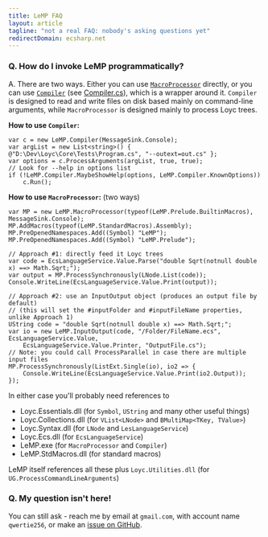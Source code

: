 ```yaml
---
title: LeMP FAQ
layout: article
tagline: "not a real FAQ: nobody's asking questions yet"
redirectDomain: ecsharp.net
---
```


### Q. How do I invoke LeMP programmatically? ###

A. There are two ways. Either you can use  [`MacroProcessor`](https://github.com/qwertie/Loyc/blob/master/Main/LeMP/MacroProcessor.cs) directly, or you can use [`Compiler`](http://loyc.net/doc/code/classLeMP_1_1Compiler.html) (see [Compiler.cs](https://github.com/qwertie/Loyc/blob/master/Main/LeMP/Compiler.cs)), which is a wrapper around it. `Compiler` is designed to read and write files on disk based mainly on command-line arguments, while `MacroProcessor` is designed mainly to process Loyc trees.

**How to use `Compiler`:**

	var c = new LeMP.Compiler(MessageSink.Console);
	var argList = new List<string>() { @"D:\Dev\Loyc\Core\Tests\Program.cs", "--outext=out.cs" };
	var options = c.ProcessArguments(argList, true, true);
	// Look for --help in options list
	if (!LeMP.Compiler.MaybeShowHelp(options, LeMP.Compiler.KnownOptions))
		c.Run();

**How to use `MacroProcessor`:** (two ways)

	var MP = new LeMP.MacroProcessor(typeof(LeMP.Prelude.BuiltinMacros), MessageSink.Console);
	MP.AddMacros(typeof(LeMP.StandardMacros).Assembly);
	MP.PreOpenedNamespaces.Add((Symbol) "LeMP");
	MP.PreOpenedNamespaces.Add((Symbol) "LeMP.Prelude");
	
	// Approach #1: directly feed it Loyc trees
	var code = EcsLanguageService.Value.Parse("double Sqrt(notnull double x) ==> Math.Sqrt;");
	var output = MP.ProcessSynchronously(LNode.List(code));
	Console.WriteLine(EcsLanguageService.Value.Print(output));

	// Approach #2: use an InputOutput object (produces an output file by default)
	// (this will set the #inputFolder and #inputFileName properties, unlike Approach 1)
	UString code = "double Sqrt(notnull double x) ==> Math.Sqrt;";
	var io = new LeMP.InputOutput(code, "/Folder/FileName.ecs", EcsLanguageService.Value, 
		EcsLanguageService.Value.Printer, "OutputFile.cs");
	// Note: you could call ProcessParallel in case there are multiple input files
	MP.ProcessSynchronously(ListExt.Single(io), io2 => {
		Console.WriteLine(EcsLanguageService.Value.Print(io2.Output));
	});

In either case you'll probably need references to

- Loyc.Essentials.dll (for `Symbol`, `UString` and many other useful things)
- Loyc.Collections.dll (for `VList<LNode>` and `BMultiMap<TKey, TValue>`)
- Loyc.Syntax.dll (for `LNode` and `LesLanguageService`)
- Loyc.Ecs.dll (for `EcsLanguageService`)
- LeMP.exe (for `MacroProcessor` and `Compiler`)
- LeMP.StdMacros.dll (for standard macros)

LeMP itself references all these plus `Loyc.Utilities.dll` (for `UG.ProcessCommandLineArguments`)

### Q. My question isn't here!

You can still ask - reach me by email at `gmail.com`, with account name `qwertie256`, or make an [issue on GitHub](https://github.com/qwertie/Loyc/issues).

